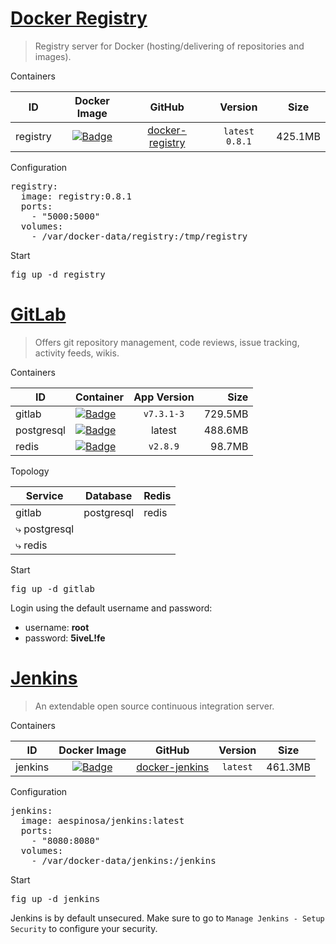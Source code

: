 # [Docker Registry](https://github.com/docker/docker-registry)

> Registry server for Docker (hosting/delivering of repositories and images).

Containers

|ID           |Docker Image                                                                                                 |GitHub                                                                    |Version         |Size   |
|:-----------:|:-----------------------------------------------------------------------------------------------------------:|:------------------------------------------------------------------------:|:--------------:|:-----:|
|registry     |[![Badge](http://dockeri.co/image/library/registry)](https://registry.hub.docker.com/u/library/registry/)    |[docker-registry](https://github.com/docker/docker-registry)              |`latest` `0.8.1`|425.1MB|

Configuration

<pre>
registry:
  image: registry:0.8.1
  ports:
    - "5000:5000"
  volumes:
    - /var/docker-data/registry:/tmp/registry
</pre>

Start

<pre>
fig up -d registry
</pre>



# [GitLab](https://about.gitlab.com/)

> Offers git repository management, code reviews, issue tracking, activity feeds, wikis.

Containers

|ID        |Container                                                                                                |App Version    |Size   |
|----------|---------------------------------------------------------------------------------------------------------|:-------------:|------:|
|gitlab    |[![Badge](http://dockeri.co/image/sameersbn/gitlab)](https://github.com/sameersbn/docker-gitlab)         |`v7.3.1-3`     |729.5MB|
|postgresql|[![Badge](http://dockeri.co/image/orchardup/postgresql)](https://github.com/orchardup/docker-postgresql) |latest         |488.6MB|
|redis     |[![Badge](http://dockeri.co/image/_/redis)](https://registry.hub.docker.com/_/redis/)                    |`v2.8.9`       | 98.7MB|

Topology

|Service             |Database  |Redis|
|--------------------|----------|-----|
|gitlab              |postgresql|redis|
| &#x2937; postgresql|          |     |
| &#x2937; redis     |          |     |

Start

<pre>
fig up -d gitlab
</pre>

Login using the default username and password:

* username: **root**
* password: **5iveL!fe**



# [Jenkins](http://jenkins-ci.org/)

> An extendable open source continuous integration server.

Containers

|ID           |Docker Image                                                                                                 |GitHub                                                                    |Version         |Size   |
|:-----------:|:-----------------------------------------------------------------------------------------------------------:|:------------------------------------------------------------------------:|:--------------:|:-----:|
|jenkins      |[![Badge](http://dockeri.co/image/aespinosa/jenkins)](https://registry.hub.docker.com/u/aespinosa/jenkins/)  |[docker-jenkins](https://github.com/aespinosa/docker-jenkins)             |`latest`        |461.3MB|

Configuration

<pre>
jenkins:
  image: aespinosa/jenkins:latest
  ports:
    - "8080:8080"
  volumes:
    - /var/docker-data/jenkins:/jenkins
</pre>

Start

<pre>
fig up -d jenkins
</pre>

Jenkins is by default unsecured. Make sure to go to `Manage Jenkins - Setup Security` to configure your security.
